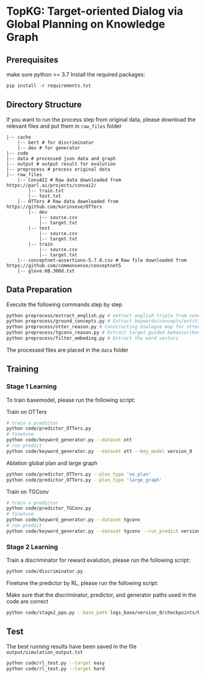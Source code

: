 # TopKG: Target-oriented Dialog via Global Planning on Knowledge Graph

## Prerequisites

make sure python >= 3.7
Install the required packages:

```python
pip install -r requirements.txt
```



## Directory Structure

If you want to run the process step from original data, please download the relevant files and put them in `raw_files` folder

```tree
|-- cache
    |-- bert # for discriminator
    |-- dev # for generator
|-- code
|-- data # processed json data and graph
|-- output # output result for evalution
|-- preprocess # process original data
|-- raw_files
    |-- ConvAI2 # Raw data downloaded from https://parl.ai/projects/convai2/
        |-- train.txt
        |-- test.txt
    |-- OTTers # Raw data downloaded from https://github.com/karinseve/OTTers
        |-- dev
            |-- source.csv
            |-- target.txt
        |-- test
            |-- source.csv
            |-- target.txt
        |-- train
            |-- source.csv
            |-- target.txt
    |-- conceptnet-assertions-5.7.0.csv # Raw file downloaded from https://github.com/commonsense/conceptnet5
    |-- glove.6B.300d.txt
```

## Data Preparation

Execute the following commands step by step

```bash
python preprocess/extract_english.py # extract english triple from conceptnet
python preprocess/ground_concepts.py # Extract keywords/concepts/entities from the dialogue
python preprocess/otter_reason.py # Constructing dialogue map for otters corpus
python preprocess/tgconv_reason.py # Extract target-guided behavior(knowledge-based transition) data
python preprocess/filter_embeding.py # Extract the word vectors
```

The processed files are placed in the `data` folder

## Training

### Stage 1 Learning

To train basemodel, please run the following script:

Train on OTTers

```bash
# train a predictor
python code/predictor_OTTers.py
# finetune
python code/keyword_generator.py --dataset ott
# run predict
python code/keyword_generator.py --dataset ott --key_model version_0
```

Ablation global plan and large graph

```bash
python code/predictor_OTTers.py --plan_type 'no_plan'
python code/predictor_OTTers.py --plan_type 'large_graph'
```

Train on TGConv

```bash
# train a predictor
python code/predictor_TGConv.py
# finetune
python code/keyword_generator.py --dataset tgconv
# run predict
python code/keyword_generator.py --dataset tgconv --run_predict version_0 --key_model version_0
```

### Stage 2 Learning

Train a discriminator for reward evalution, please run the following script:

```bash
python code/discriminator.py
```

Finetune the predictor by RL, please run the following script:

Make sure that the discriminator, predictor, and generator paths used in the code are correct

```bash
python code/stage2_ppo.py --base_path logs_base/version_0/checkpoints/best.ckpt --disc_path logs_discri/version_0
```

## Test

The best running results have been saved in the file `output/simulation_output.txt`

```bash
python code/rl_test.py --target easy
python code/rl_test.py --target hard
```
